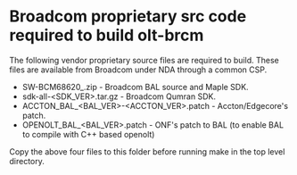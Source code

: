 # Broadcom proprietary src code required to build olt-brcm

The following vendor proprietary source files are required to build. These files are available from Broadcom under NDA through a common CSP.

- SW-BCM68620_<VER>.zip - Broadcom BAL source and Maple SDK.
- sdk-all-<SDK_VER>.tar.gz - Broadcom Qumran SDK.
- ACCTON_BAL_<BAL_VER>-<ACCTON_VER>.patch - Accton/Edgecore's patch.
- OPENOLT_BAL_<BAL_VER>.patch - ONF's patch to BAL (to enable BAL to compile with C++ based openolt)

Copy the above four files to this folder before running make in the top level directory.
